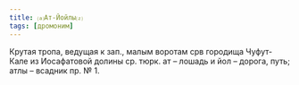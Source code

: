 ```yaml
---
title: ⒜Ат-Йойлы⒵
tags: [дромоним]
---
```


Крутая тропа, ведущая к зап., малым воротам срв городища Чуфут-Кале из
Иосафатовой долины ср. тюрк. ат – лошадь и йол – дорога, путь; атлы – всадник
пр. № 1.
